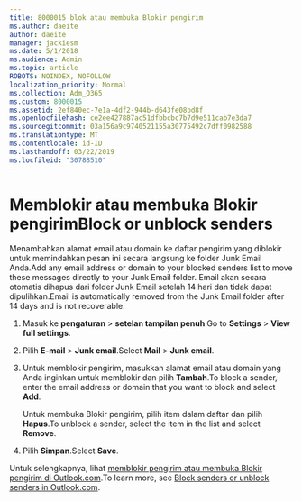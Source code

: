 ```yaml
---
title: 8000015 blok atau membuka Blokir pengirim
ms.author: daeite
author: daeite
manager: jackiesm
ms.date: 5/1/2018
ms.audience: Admin
ms.topic: article
ROBOTS: NOINDEX, NOFOLLOW
localization_priority: Normal
ms.collection: Adm_O365
ms.custom: 8000015
ms.assetid: 2ef840ec-7e1a-4df2-944b-d643fe08bd8f
ms.openlocfilehash: ce2ee427887ac51dfbbcbc7b7d9e511cab7e3da7
ms.sourcegitcommit: 03a156a9c9740521155a30775492c7dff0982588
ms.translationtype: MT
ms.contentlocale: id-ID
ms.lasthandoff: 03/22/2019
ms.locfileid: "30788510"
---
```

# <a name="block-or-unblock-senders"></a><span data-ttu-id="4875d-102">Memblokir atau membuka Blokir pengirim</span><span class="sxs-lookup"><span data-stu-id="4875d-102">Block or unblock senders</span></span>

<span data-ttu-id="4875d-103">Menambahkan alamat email atau domain ke daftar pengirim yang diblokir untuk memindahkan pesan ini secara langsung ke folder Junk Email Anda.</span><span class="sxs-lookup"><span data-stu-id="4875d-103">Add any email address or domain to your blocked senders list to move these messages directly to your Junk Email folder.</span></span> <span data-ttu-id="4875d-104">Email akan secara otomatis dihapus dari folder Junk Email setelah 14 hari dan tidak dapat dipulihkan.</span><span class="sxs-lookup"><span data-stu-id="4875d-104">Email is automatically removed from the Junk Email folder after 14 days and is not recoverable.</span></span>
  
1. <span data-ttu-id="4875d-105">Masuk ke **pengaturan** \> **setelan tampilan penuh**.</span><span class="sxs-lookup"><span data-stu-id="4875d-105">Go to **Settings** \> **View full settings**.</span></span> 
    
2. <span data-ttu-id="4875d-106">Pilih **E-mail** \> **Junk email**.</span><span class="sxs-lookup"><span data-stu-id="4875d-106">Select **Mail** \> **Junk email**.</span></span> 
    
3. <span data-ttu-id="4875d-107">Untuk memblokir pengirim, masukkan alamat email atau domain yang Anda inginkan untuk memblokir dan pilih **Tambah**.</span><span class="sxs-lookup"><span data-stu-id="4875d-107">To block a sender, enter the email address or domain that you want to block and select **Add**.</span></span> 
    
    <span data-ttu-id="4875d-108">Untuk membuka Blokir pengirim, pilih item dalam daftar dan pilih **Hapus**.</span><span class="sxs-lookup"><span data-stu-id="4875d-108">To unblock a sender, select the item in the list and select **Remove**.</span></span>
    
4. <span data-ttu-id="4875d-109">Pilih **Simpan**.</span><span class="sxs-lookup"><span data-stu-id="4875d-109">Select **Save**.</span></span> 
    
<span data-ttu-id="4875d-110">Untuk selengkapnya, lihat [memblokir pengirim atau membuka Blokir pengirim di Outlook.com](https://go.microsoft.com/fwlink/p/?linkid=873133).</span><span class="sxs-lookup"><span data-stu-id="4875d-110">To learn more, see [Block senders or unblock senders in Outlook.com](https://go.microsoft.com/fwlink/p/?linkid=873133).</span></span>
  

